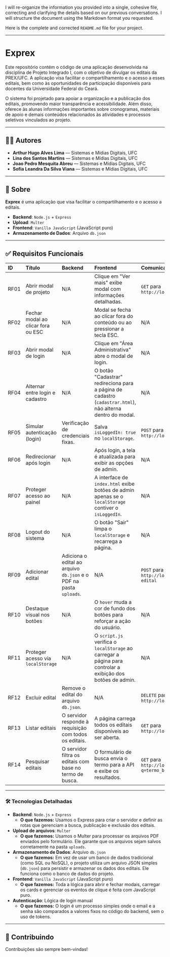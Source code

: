 I will re-organize the information you provided into a single, cohesive file, correcting and clarifying the details based on our previous conversations. I will structure the document using the Markdown format you requested.

Here is the complete and corrected `README.md` file for your project.

---

# Exprex

Este repositório contém o código de uma aplicação desenvolvida na disciplina de Projeto Integrado I, com o objetivo de divulgar os editais da PREX/UFC. A aplicação visa facilitar o compartilhamento e o acesso a esses editais, bem como às oportunidades de participação disponíveis para docentes da Universidade Federal do Ceará.

O sistema foi projetado para apoiar a organização e a publicação dos editais, promovendo maior transparência e acessibilidade. Além disso, oferece às alunas informações importantes sobre cronogramas, materiais de apoio e demais conteúdos relacionados às atividades e processos seletivos vinculados ao projeto.

---

## 👩‍💻 Autores

- **Arthur Hugo Alves Lima** — Sistemas e Mídias Digitais, UFC
- **Lina dos Santos Martins** — Sistemas e Mídias Digitais, UFC
- **Joao Pedro Mesquita Abreu** — Sistemas e Mídias Digitais, UFC
- **Sofia Leandra Da Silva Viana** — Sistemas e Mídias Digitais, UFC

---

## 🚀 Sobre

**Exprex** é uma aplicação que visa facilitar o compartilhamento e o acesso a editais.

- **Backend**: `Node.js` + `Express`
- **Upload**: `Multer`
- **Frontend**: `Vanilla JavaScript` (JavaScript puro)
- **Armazenamento de Dados**: Arquivo `db.json`

---

## ✅ Requisitos Funcionais

| ID   | Título                             | Backend                                                            | Frontend                                                                                                    | Comunicação (API)                                        | Prioridade |
| :--- | :--------------------------------- | :----------------------------------------------------------------- | :---------------------------------------------------------------------------------------------------------- | :------------------------------------------------------- | :--------- |
| RF01 | Abrir modal de projeto             | N/A                                                                | Clique em "Ver mais" exibe modal com informações detalhadas.                                                | `GET` para `http://localhost:3000/editais/:id`           | Alta       |
| RF02 | Fechar modal ao clicar fora ou ESC | N/A                                                                | Modal se fecha ao clicar fora do conteúdo ou ao pressionar a tecla ESC.                                     | N/A                                                      | Alta       |
| RF03 | Abrir modal de login               | N/A                                                                | Clique em "Área Administrativa" abre o modal de login.                                                      | N/A                                                      | Alta       |
| RF04 | Alternar entre login e cadastro    | N/A                                                                | O botão "Cadastrar" redireciona para a página de cadastro (`cadastrar.html`), não alterna dentro do modal.  | N/A                                                      | Média      |
| RF05 | Simular autenticação (login)       | Verificação de credenciais fixas.                                  | Salva `isLoggedIn: true` no `localStorage`.                                                                 | `POST` para `http://localhost:3000/admin/login`          | Alta       |
| RF06 | Redirecionar após login            | N/A                                                                | Após login, a tela é atualizada para exibir as opções de admin.                                             | N/A                                                      | Alta       |
| RF07 | Proteger acesso ao painel          | N/A                                                                | A interface de `index.html` exibe botões de admin apenas se o `localStorage` contiver o `isLoggedIn`.       | N/A                                                      | Alta       |
| RF08 | Logout do sistema                  | N/A                                                                | O botão "Sair" limpa o `localStorage` e recarrega a página.                                                 | N/A                                                      | Alta       |
| RF09 | Adicionar edital                   | Adiciona o edital ao arquivo `db.json` e o PDF na pasta `uploads`. | N/A                                                                                                         | `POST` para `http://localhost:3000/publicar-edital`      | Alta       |
| RF10 | Destaque visual nos botões         | N/A                                                                | O `hover` muda a cor de fundo dos botões para reforçar a ação do usuário.                                   | N/A                                                      | Média      |
| RF11 | Proteger acesso via `localStorage` | N/A                                                                | O `script.js` verifica o `localStorage` ao carregar a página para controlar a exibição dos botões de admin. | N/A                                                      | Alta       |
| RF12 | Excluir edital                     | Remove o edital do arquivo `db.json`.                              | N/A                                                                                                         | `DELETE` para `http://localhost:3000/editais/:id`        | Alta       |
| RF13 | Listar editais                     | O servidor responde à requisição com todos os editais.             | A página carrega todos os editais disponíveis ao ser aberta.                                                | `GET` para `http://localhost:3000/editais`               | Alta       |
| RF14 | Pesquisar editais                  | O servidor filtra os editais com base no termo de busca.           | O formulário de busca envia o termo para a API e exibe os resultados.                                       | `GET` para `http://localhost:3000/editais?q=termo_busca` | Média      |

---

### 🛠 Tecnologias Detalhadas

- **Backend**: `Node.js` + `Express`
  - **O que fazemos:** Usamos o Express para criar o servidor e definir as rotas que gerenciam a busca, publicação e exclusão dos editais.
- **Upload de arquivos**: `Multer`
  - **O que fazemos:** Usamos o Multer para processar os arquivos PDF enviados pelo formulário. Ele garante que os arquivos sejam salvos corretamente na pasta `uploads`.
- **Armazenamento de Dados**: Arquivo `db.json`
  - **O que fazemos:** Em vez de usar um banco de dados tradicional (como SQL ou NoSQL), o projeto utiliza um arquivo JSON simples (`db.json`) para persistir e armazenar os dados dos editais. Ele funciona como o banco de dados do projeto.
- **Frontend**: `Vanilla JavaScript` (JavaScript puro)
  - **O que fazemos:** Toda a lógica para abrir e fechar modais, carregar os cards e gerenciar os eventos de clique é feita com JavaScript puro.
- **Autenticação**: Lógica de login manual
  - **O que fazemos:** O login é um processo simples onde o email e a senha são comparados a valores fixos no código do backend, sem o uso de tokens.

---

## 🤝 Contribuindo

Contribuições são sempre bem-vindas!
